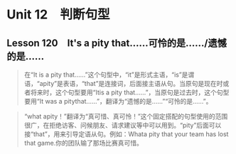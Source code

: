 ﻿ # Unit 12　判断句型
 ## Lesson 120　It's a pity that……可怜的是……/遗憾的是……
 
> 在“It is a pity that……”这个句型中，“it”是形式主语，“is”是谓语，“apity”是表语，“that”是连接词，后面接主语从句。当原句是现在时或者将来时，这个句型要用“Itis a pity that……”，当原句是过去时，这个句型要用“It was a pitythat……”，翻译为“遗憾的是……”“可怜的是……”。

> “what apity！”翻译为“真可惜、真可怜！”这个固定搭配的句型使用的范围很广，在拒绝访客、问候朋友、请求建议等中可以用到。“pity”后面可以接“that”，用来引导定语从句。例如：Whata pity that your team has lost that game.你的团队输了那场比赛真可惜。


 